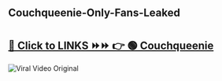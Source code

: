 
 ## Couchqueenie-Only-Fans-Leaked

# <h2><a href="https://clipsfans.com/Couchqueenie&ref=git">🔗 Click to LINKS ⏩⏩ 👉 🟢 Couchqueenie </a></h2>

<a href="https://clipsfans.com/Couchqueenie&ref=git" rel="nofollow" data-target="animated-image.originalLink"><img src="https://i.ibb.co.com/xMMVF88/686577567.gif" alt="Viral Video Original" style="max-width: 100%; display: inline-block;" data-target="animated-image.originalImage"></a>
